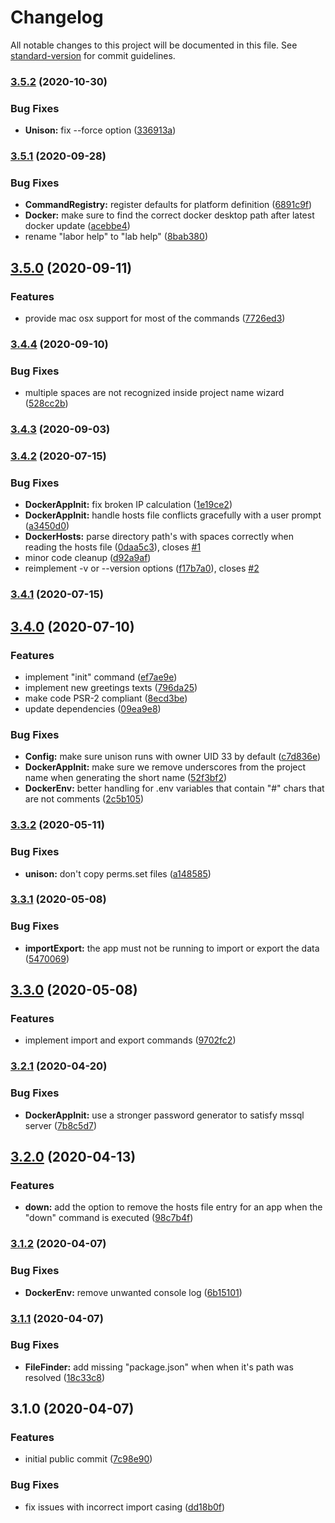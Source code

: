 # Changelog

All notable changes to this project will be documented in this file. See [standard-version](https://github.com/conventional-changelog/standard-version) for commit guidelines.

### [3.5.2](https://github.com/labor-digital/lab-cli/compare/v3.5.1...v3.5.2) (2020-10-30)


### Bug Fixes

* **Unison:** fix --force option ([336913a](https://github.com/labor-digital/lab-cli/commit/336913a4769350029d8c85b4a8366593eb4c6aa9))

### [3.5.1](https://github.com/labor-digital/lab-cli/compare/v3.5.0...v3.5.1) (2020-09-28)


### Bug Fixes

* **CommandRegistry:** register defaults for platform definition ([6891c9f](https://github.com/labor-digital/lab-cli/commit/6891c9f9e562eebccc867a5a4e0ed79f240a8e53))
* **Docker:** make sure to find the correct docker desktop path after latest docker update ([acebbe4](https://github.com/labor-digital/lab-cli/commit/acebbe492d36ff29869fad8135c6e75af9afd995))
* rename "labor help" to "lab help" ([8bab380](https://github.com/labor-digital/lab-cli/commit/8bab38094cd00d8f84bf8f0c0312644f8c3818ee))

## [3.5.0](https://github.com/labor-digital/lab-cli/compare/v3.4.4...v3.5.0) (2020-09-11)


### Features

* provide mac osx support for most of the commands ([7726ed3](https://github.com/labor-digital/lab-cli/commit/7726ed358ac27d7b6e77f9bd52b5aa578a2bf78b))

### [3.4.4](https://github.com/labor-digital/lab-cli/compare/v3.4.3...v3.4.4) (2020-09-10)


### Bug Fixes

* multiple spaces are not recognized inside project name wizard ([528cc2b](https://github.com/labor-digital/lab-cli/commit/528cc2bd6b39d2f346ed746ba033f7ad56ab35f3))

### [3.4.3](https://github.com/labor-digital/lab-cli/compare/v3.4.2...v3.4.3) (2020-09-03)

### [3.4.2](https://github.com/labor-digital/lab-cli/compare/v3.4.1...v3.4.2) (2020-07-15)


### Bug Fixes

* **DockerAppInit:** fix broken IP calculation ([1e19ce2](https://github.com/labor-digital/lab-cli/commit/1e19ce234edebd90b51feed3bd653ca1d0738c6c))
* **DockerAppInit:** handle hosts file conflicts gracefully with a user prompt ([a3450d0](https://github.com/labor-digital/lab-cli/commit/a3450d06392125c1676a41d0ca72a9f2600a4d72))
* **DockerHosts:** parse directory path's with spaces correctly when reading the hosts file ([0daa5c3](https://github.com/labor-digital/lab-cli/commit/0daa5c3390195cd0a9631d43135c2d5b4f5799e0)), closes [#1](https://github.com/labor-digital/lab-cli/issues/1)
* minor code cleanup ([d92a9af](https://github.com/labor-digital/lab-cli/commit/d92a9af6e3505aa6beb64feaba92a9baacb356de))
* reimplement -v or --version options ([f17b7a0](https://github.com/labor-digital/lab-cli/commit/f17b7a007ee4bbe88b097688e7f3ad202d8b150d)), closes [#2](https://github.com/labor-digital/lab-cli/issues/2)

### [3.4.1](https://github.com/labor-digital/lab-cli/compare/v3.4.0...v3.4.1) (2020-07-15)

## [3.4.0](https://github.com/labor-digital/lab-cli/compare/v3.3.2...v3.4.0) (2020-07-10)


### Features

* implement "init" command ([ef7ae9e](https://github.com/labor-digital/lab-cli/commit/ef7ae9e2c98424e7fd20da947a2812696f6b3197))
* implement new greetings texts ([796da25](https://github.com/labor-digital/lab-cli/commit/796da2596e86c5d51ccd5706be6ecfc465b83571))
* make code PSR-2 compliant ([8ecd3be](https://github.com/labor-digital/lab-cli/commit/8ecd3be189afbb92ccb9be1cda026bab7cd773f2))
* update dependencies ([09ea9e8](https://github.com/labor-digital/lab-cli/commit/09ea9e84e6f14e868fc93293e8a27ef1bcf0318e))


### Bug Fixes

* **Config:** make sure unison runs with owner UID 33 by default ([c7d836e](https://github.com/labor-digital/lab-cli/commit/c7d836e6aa64f0d4e4cd376b8634868c6a0a06fa))
* **DockerAppInit:** make sure we remove underscores from the project name when generating the short name ([52f3bf2](https://github.com/labor-digital/lab-cli/commit/52f3bf251bb013575d8974098375839e39dcd499))
* **DockerEnv:** better handling for .env variables that contain "#" chars that are not comments ([2c5b105](https://github.com/labor-digital/lab-cli/commit/2c5b105486015cfe44fd9d44bfeceaa4bbcde778))

### [3.3.2](https://github.com/labor-digital/lab-cli/compare/v3.3.1...v3.3.2) (2020-05-11)


### Bug Fixes

* **unison:** don't copy perms.set files ([a148585](https://github.com/labor-digital/lab-cli/commit/a14858580dd05ea6d4801709f64a0f2e4728afb9))

### [3.3.1](https://github.com/labor-digital/lab-cli/compare/v3.3.0...v3.3.1) (2020-05-08)


### Bug Fixes

* **importExport:** the app must not be running to import or export the data ([5470069](https://github.com/labor-digital/lab-cli/commit/547006931c5e57ab6510bc5bb0923def96c3ad81))

## [3.3.0](https://github.com/labor-digital/lab-cli/compare/v3.2.1...v3.3.0) (2020-05-08)


### Features

* implement import and export commands ([9702fc2](https://github.com/labor-digital/lab-cli/commit/9702fc22db95088830caa8ae44edd397f0351986))

### [3.2.1](https://github.com/labor-digital/lab-cli/compare/v3.2.0...v3.2.1) (2020-04-20)


### Bug Fixes

* **DockerAppInit:** use a stronger password generator to satisfy mssql server ([7b8c5d7](https://github.com/labor-digital/lab-cli/commit/7b8c5d75b514edef53a763ecffeb3b419d1c11a1))

## [3.2.0](https://github.com/labor-digital/lab-cli/compare/v3.1.2...v3.2.0) (2020-04-13)


### Features

* **down:** add the option to remove the hosts file entry for an app when the "down" command is executed ([98c7b4f](https://github.com/labor-digital/lab-cli/commit/98c7b4fbc7e80be4daf21d31ac1b47beb2df2a79))

### [3.1.2](https://github.com/labor-digital/lab-cli/compare/v3.1.1...v3.1.2) (2020-04-07)


### Bug Fixes

* **DockerEnv:** remove unwanted console log ([6b15101](https://github.com/labor-digital/lab-cli/commit/6b15101e4e2e56d7751c8816249d1b9fce45c400))

### [3.1.1](https://github.com/labor-digital/lab-cli/compare/v3.1.0...v3.1.1) (2020-04-07)


### Bug Fixes

* **FileFinder:** add missing "package.json" when when it's path was resolved ([18c33c8](https://github.com/labor-digital/lab-cli/commit/18c33c8f846ce60a957760e5d36adb79ee23ae80))

## 3.1.0 (2020-04-07)


### Features

* initial public commit ([7c98e90](https://github.com/labor-digital/lab-cli/commit/7c98e90b72c93bc5e14f5b7753c1c61f3404129a))


### Bug Fixes

* fix issues with incorrect import casing ([dd18b0f](https://github.com/labor-digital/lab-cli/commit/dd18b0fa32bbc084ba0b62f3abb89a0a923f5818))
